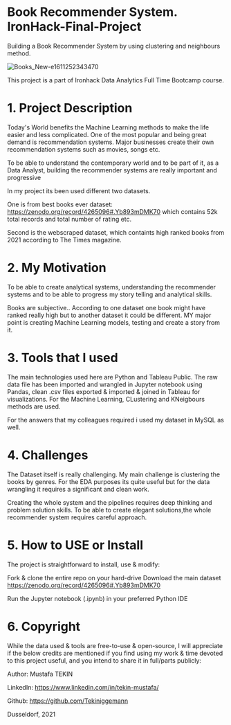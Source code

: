 # Book Recommender System. IronHack-Final-Project
Building a Book Recommender System by using clustering and neighbours method.

![Books_New-e1611252343470](https://user-images.githubusercontent.com/90692934/146678540-b0dd1e55-556c-474f-b8f6-1c1ed18465b2.jpg)

This project is a part of Ironhack Data Analytics Full Time Bootcamp course.
# 1. Project Description
Today's World benefits the Machine Learning methods to make the life easier and less complicated. One of the most popular and being great demand is recommendation systems. Major businesses create their own recommendation systems such as movies, songs etc.

To be able to understand the contemporary world and to be part of it, as a Data Analyst, building the recommender systems are really important and progressive

In my project its been used different two datasets. 

One is from best books ever dataset: https://zenodo.org/record/4265096#.Yb893mDMK70 which contains 52k total records and total number of rating etc.

Second is the webscraped dataset, which containts high ranked books from 2021 according to The Times magazine.
# 2. My Motivation
To be able to create analytical systems, understanding the recommender systems and to be able to progress my story telling and analytical skills.

Books are subjective.. According to one dataset one book might have ranked really high but to another dataset it could be different. MY major point is creating Machine Learning models, testing and create a story from it. 
# 3. Tools that I used
The main technologies used here are Python and Tableau Public. The raw data file has been imported and wrangled in Jupyter notebook using Pandas, clean .csv files exported & imported & joined in Tableau for visualizations. For the Machine Learning, CLustering and KNeigbours methods are used.

For the answers that my colleagues required i used my dataset in MySQL as well.

# 4. Challenges
The Dataset itself is really challenging. My main challenge is clustering the books by genres. For the EDA purposes its quite useful but for the data wrangling it requires a significant and clean work.

Creating the whole system and the pipelines requires deep thinking and problem solution skills. To be able to create elegant solutions,the whole recommender system requires careful approach.
# 5. How to USE or Install
The project is straightforward to install, use & modify:

Fork & clone the entire repo on your hard-drive
Download the main dataset https://zenodo.org/record/4265096#.Yb893mDMK70

Run the Jupyter notebook (.ipynb) in your preferred Python IDE

# 6. Copyright

While the data used & tools are free-to-use & open-source, I will appreciate if the below credits are mentioned if you find using my work & time devoted to this project useful, and you intend to share it in full/parts publicly:

Author: Mustafa TEKIN

LinkedIn: https://www.linkedin.com/in/tekin-mustafa/

Github: https://github.com/Tekiniggemann

Dusseldorf, 2021
